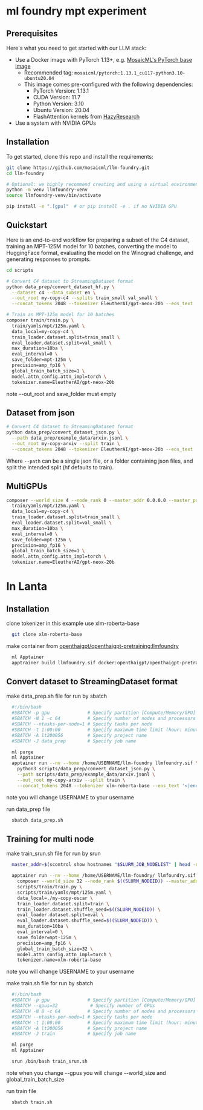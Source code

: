 # ml foundry mpt experiment

## Prerequisites
Here's what you need to get started with our LLM stack:
* Use a Docker image with PyTorch 1.13+, e.g. [MosaicML's PyTorch base image](https://hub.docker.com/r/mosaicml/pytorch/tags)
   * Recommended tag: `mosaicml/pytorch:1.13.1_cu117-python3.10-ubuntu20.04`
   * This image comes pre-configured with the following dependencies:
      * PyTorch Version: 1.13.1
      * CUDA Version: 11.7
      * Python Version: 3.10
      * Ubuntu Version: 20.04
      * FlashAttention kernels from [HazyResearch](https://github.com/HazyResearch/flash-attention)
* Use a system with NVIDIA GPUs

## Installation

To get started, clone this repo and install the requirements:

<!--pytest.mark.skip-->
```bash
git clone https://github.com/mosaicml/llm-foundry.git
cd llm-foundry

# Optional: we highly recommend creating and using a virtual environment
python -m venv llmfoundry-venv
source llmfoundry-venv/bin/activate

pip install -e ".[gpu]"  # or pip install -e . if no NVIDIA GPU
```

## Quickstart

Here is an end-to-end workflow for preparing a subset of the C4 dataset, training an MPT-125M model for 10 batches,
converting the model to HuggingFace format, evaluating the model on the Winograd challenge, and generating responses to prompts.

```bash
cd scripts

# Convert C4 dataset to StreamingDataset format
python data_prep/convert_dataset_hf.py \
  --dataset c4 --data_subset en \
  --out_root my-copy-c4 --splits train_small val_small \
  --concat_tokens 2048 --tokenizer EleutherAI/gpt-neox-20b --eos_text '<|endoftext|>'

# Train an MPT-125m model for 10 batches
composer train/train.py \
  train/yamls/mpt/125m.yaml \
  data_local=my-copy-c4 \
  train_loader.dataset.split=train_small \
  eval_loader.dataset.split=val_small \
  max_duration=10ba \
  eval_interval=0 \
  save_folder=mpt-125m \
  precision=amp_fp16 \
  global_train_batch_size=1 \
  model.attn_config.attn_impl=torch \
  tokenizer.name=EleutherAI/gpt-neox-20b
``` 

note --out_root and save_folder must empty

## Dataset from json

```bash
# Convert C4 dataset to StreamingDataset format
python data_prep/convert_dataset_json.py \
  --path data_prep/example_data/arxiv.jsonl \
  --out_root my-copy-arxiv --split train \
  --concat_tokens 2048 --tokenizer EleutherAI/gpt-neox-20b --eos_text '<|endoftext|>'
```

Where `--path` can be a single json file, or a folder containing json files, and split the intended split (hf defaults to train).

## MultiGPUs

```bash
composer --world_size 4 --node_rank 0 --master_addr 0.0.0.0 --master_port 7501 train/train.py \
  train/yamls/mpt/125m.yaml \
  data_local=my-copy-c4 \
  train_loader.dataset.split=train_small \
  eval_loader.dataset.split=val_small \
  max_duration=10ba \
  eval_interval=0 \
  save_folder=mpt-125m \
  precision=amp_fp16 \
  global_train_batch_size=1 \
  model.attn_config.attn_impl=torch \
  tokenizer.name=EleutherAI/gpt-neox-20b
```

# In Lanta

## Installation

clone tokenizer in this example use xlm-roberta-base

```bash
  git clone xlm-roberta-base
```

make container from [openthaigpt/openthaigpt-pretraining:llmfoundry](https://hub.docker.com/layers/openthaigpt/openthaigpt-pretraining/llmfoundry/images/sha256-3d56b25d90f75977cc84e34ef12a12f3a5c557c941644e8a0edb9b07bca2fb95?context=repo) 


```bash
  ml Apptainer
  apptrainer build llmfoundry.sif docker:openthaigpt/openthaigpt-pretraining:llmfoundry
```

## Convert dataset to StreamingDataset format

make data_prep.sh file for run by sbatch

```data_prep.sh
  #!/bin/bash
  #SBATCH -p gpu              # Specify partition [Compute/Memory/GPU]
  #SBATCH -N 1 -c 64          # Specify number of nodes and processors per task
  #SBATCH --ntasks-per-node=1 # Specify tasks per node
  #SBATCH -t 1:00:00          # Specify maximum time limit (hour: minute: second)
  #SBATCH -A lt200056         # Specify project name
  #SBATCH -J data_prep        # Specify job name

  ml purge
  ml Apptainer
  apptainer run --nv --home /home/USERNAME/llm-foundry llmfoundry.sif \
    python3 scripts/data_prep/convert_dataset_json.py \
    --path scripts/data_prep/example_data/arxiv.jsonl \
    --out_root my-copy-arxiv --split train \
    --concat_tokens 2048 --tokenizer xlm-roberta-base --eos_text '<|endoftext|>'
```

note you will change USERNAME to your username

run data_prep file

```bash
  sbatch data_prep.sh
```

## Training for multi node

make train_srun.sh file for run by srun

```train_srun.sh
  master_addr=$(scontrol show hostnames "$SLURM_JOB_NODELIST" | head -n 1)

  apptainer run --nv --home /home/USERNAME/llm-foundry/ llmfoundry.sif \
    composer --world_size 32 --node_rank $((SLURM_NODEID)) --master_addr $master_addr --master_port 7501 \
    scripts/train/train.py \
    scripts/train/yamls/mpt/125m.yaml \
    data_local=./my-copy-oscar \
    train_loader.dataset.split=train \
    train_loader.dataset.shuffle_seed=$((SLURM_NODEID)) \
    eval_loader.dataset.split=eval \
    eval_loader.dataset.shuffle_seed=$((SLURM_NODEID)) \
    max_duration=10ba \
    eval_interval=0 \
    save_folder=mpt-125m \
    precision=amp_fp16 \
    global_train_batch_size=32 \
    model.attn_config.attn_impl=torch \
    tokenizer.name=xlm-roberta-base
```

note you will change USERNAME to your username

make train.sh file for run by sbatch

```train.sh
  #!/bin/bash
  #SBATCH -p gpu              # Specify partition [Compute/Memory/GPU]
  #SBATCH --gpus=32            # Specify number of GPUs
  #SBATCH -N 8 -c 64          # Specify number of nodes and processors per task
  #SBATCH --ntasks-per-node=1 # Specify tasks per node
  #SBATCH -t 1:00:00          # Specify maximum time limit (hour: minute: second)
  #SBATCH -A lt200056         # Specify project name
  #SBATCH -J train            # Specify job name

  ml purge
  ml Apptainer

  srun /bin/bash train_srun.sh
```

note when you change --gpus you will change --world_size and global_train_batch_size

run train file

```bash
  sbatch train.sh
```